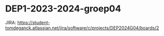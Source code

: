 # DEP1-2023-2024-groep04
JIRA: https://student-tomdeganck.atlassian.net/jira/software/c/projects/DEP2024G04/boards/2
